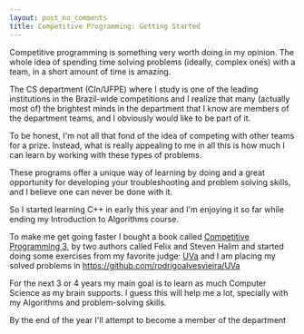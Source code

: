 ```yaml
---
layout: post_no_comments
title: Competitive Programming: Getting Started
---
```


<span class="drops">C</span>ompetitive programming is something very worth doing in my opinion. The whole idea of spending time solving problems (ideally, complex ones) with a team, in a short amount of time is amazing.

The CS department (CIn/UFPE) where I study is one of the leading institutions in the Brazil-wide competitions and I realize that many (actually most of) the brightest minds in the department that I know are members of the department teams, and I obviously would like to be part of it.

To be honest, I'm not all that fond of the idea of competing with other teams for a prize. Instead, what is really appealing to me in all this is how much I can learn by working with these types of problems.

These programs offer a unique way of learning by doing and a great opportunity for developing your troubleshooting and problem solving skills, and I believe one can never be done with it.

So I started learning C++ in early this year and I'm enjoying it so far while ending my Introduction to Algorithms course.

To make me get going faster I bought a book called [Competitive Programming 3](https://sites.google.com/site/stevenhalim/), by two authors called Felix and Steven Halim and started doing some exercises from my favorite judge: [UVa](http://uva.onlinejudge.org/) and I am placing my solved problems in https://github.com/rodrigoalvesvieira/UVa

For the next 3 or 4 years my main goal is to learn as much Computer Science as my brain supports. I guess this will help me a lot, specially with my Algorithms and problem-solving skills.

By the end of the year I'll attempt to become a member of the department
